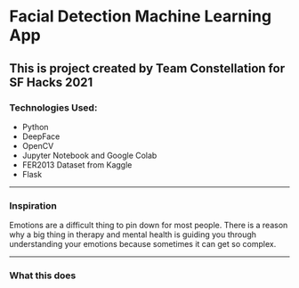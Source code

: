 # Facial Detection Machine Learning App #
## This is project created by Team Constellation for SF Hacks 2021 ##

### Technologies Used: ###
- Python
- DeepFace
- OpenCV
- Jupyter Notebook and Google Colab
- FER2013 Dataset from Kaggle
- Flask

---

### Inspiration ###
Emotions are a difficult thing to pin down for most people. There is a reason why a big thing in therapy and mental health is guiding you through understanding your emotions because sometimes it can get so complex. 

---

### What this does ###
